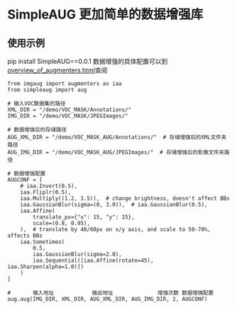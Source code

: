 # SimpleAUG 更加简单的数据增强库
## 使用示例

pip install SimpleAUG==0.0.1
数据增强的具体配置可以到[overview_of_augmenters.html](https://imgaug.readthedocs.io/en/latest/source/overview_of_augmenters.html)查阅

    from imgaug import augmenters as iaa
    from simpleaug import aug
    
    # 输入VOC数据集的路径
    XML_DIR = "/demo/VOC_MASK/Annotations/"
    IMG_DIR = "/demo/VOC_MASK/JPEGImages/"
    
    # 数据增强后的存储路径
    AUG_XML_DIR = "/demo/VOC_MASK_AUG/Annotations/"  # 存储增强后的XML文件夹路径
    AUG_IMG_DIR = "/demo/VOC_MASK_AUG/JPEGImages/"  # 存储增强后的影像文件夹路径
    
    # 数据增强配置
    AUGCONF = [
        # iaa.Invert(0.5),
        iaa.Fliplr(0.5),
        iaa.Multiply((1.2, 1.5)),  # change brightness, doesn't affect BBs
        iaa.GaussianBlur(sigma=(0, 3.0)),  # iaa.GaussianBlur(0.5),
        iaa.Affine(
            translate_px={"x": 15, "y": 15},
            scale=(0.8, 0.95),
        ),  # translate by 40/60px on x/y axis, and scale to 50-70%, affects BBs
        iaa.Sometimes(
            0.5,
            iaa.GaussianBlur(sigma=2.0),
            iaa.Sequential([iaa.Affine(rotate=45), iaa.Sharpen(alpha=1.0)])
        )
    ]

    #       输入地址            输出地址              增强次数 数据增强配置
    aug.aug(IMG_DIR, XML_DIR, AUG_XML_DIR, AUG_IMG_DIR, 2, AUGCONF)

